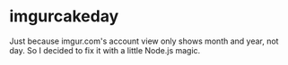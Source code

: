# imgurcakeday

Just because imgur.com's account view only shows month and year, not day.  So I decided to fix it with a little Node.js magic.
